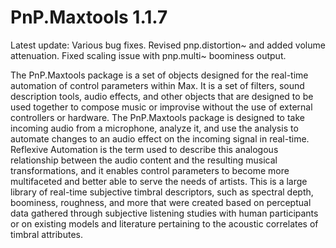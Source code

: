 # PnP.Maxtools 1.1.7

Latest update: Various bug fixes. Revised pnp.distortion~ and added volume attenuation. Fixed scaling issue with pnp.multi~ boominess output.

The PnP.Maxtools package is a set of objects designed for the real-time automation of control parameters within Max. It is a set of filters, sound description tools, audio effects, and other objects that are designed to be used together to compose music or improvise without the use of external controllers or hardware. The PnP.Maxtools package is designed to take incoming audio from a microphone, analyze it, and use the analysis to automate changes to an audio effect on the incoming signal in real-time. Reflexive Automation is the term used to describe this analogous relationship between the audio content and the resulting musical transformations, and it enables control parameters to become more multifaceted and better able to serve the needs of artists. This is a large library of real-time subjective timbral descriptors, such as spectral depth, boominess, roughness, and more that were created based on perceptual data gathered through subjective listening studies with human participants or on existing models and literature pertaining to the acoustic correlates of timbral attributes.
